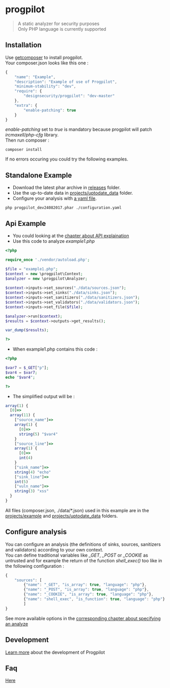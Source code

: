 # progpilot
> A static analyzer for security purposes  
> Only PHP language is currently supported

## Installation
Use [getcomposer](https://getcomposer.org/) to install progpilot.  
Your composer.json looks like this one :
```javascript
{
    "name": "Example",
    "description": "Example of use of Progpilot",
    "minimum-stability": "dev",
    "require": {
        "designsecurity/progpilot": "dev-master"
    },
    "extra": {
        "enable-patching": true
    }
} 
```
*enable-patching* set to *true* is mandatory because progpilot will patch *ircmaxell/php-cfg* library.  
Then run composer :
```shell
composer install
```
If no errors occuring you could try the following examples.

## Standalone Example
- Download the latest phar archive in [releases](./releases) folder.
- Use the up-to-date data in [projects/uptodate_data](./projects/uptodate_data) folder.
- Configure your analysis with [a yaml file](./projects/example_config/configuration.yml).

```shell
php progpilot_dev24082017.phar ./configuration.yaml
```

## Api Example
- You could looking at the [chapter about API explaination](./doc/API.md)
- Use this code to analyze *example1.php*
```php
<?php

require_once './vendor/autoload.php';

$file = "example1.php";
$context = new \progpilot\Context;
$analyzer = new \progpilot\Analyzer;
		
$context->inputs->set_sources("./data/sources.json");
$context->inputs->set_sinks("./data/sinks.json");
$context->inputs->set_sanitizers("./data/sanitizers.json");
$context->inputs->set_validators("./data/validators.json");
$context->inputs->set_file($file);

$analyzer->run($context);
$results = $context->outputs->get_results();

var_dump($results);

?>	 
```
- When example1.php contains this code :
```php
<?php

$var7 = $_GET["p"];
$var4 = $var7;
echo "$var4";

?>	
```
- The simplified output will be :
```javascript
array(1) {
  [0]=>
  array(11) {
    ["source_name"]=>
    array(1) {
      [0]=>
      string(5) "$var4"
    }
    ["source_line"]=>
    array(1) {
      [0]=>
      int(4)
    }
    ["sink_name"]=>
    string(4) "echo"
    ["sink_line"]=>
    int(5)
    ["vuln_name"]=>
    string(3) "xss"
  }
}
```
All files (composer.json, ./data/*.json) used in this example are in the [projects/example](./projects/example) and [projects/uptodate_data](./projects/uptodate_data) folders.

## Configure analysis
You can configure an analysis (the definitions of sinks, sources, sanitizers and validators) according to your own context.  
You can define traditional variables like *_GET*, *_POST* or *_COOKIE* as untrusted and for example the return of the function *shell_exec()* too like in the following configuration :
```javascript
{
    "sources": [
        {"name": "_GET", "is_array": true, "language": "php"},
        {"name": "_POST", "is_array": true, "language": "php"},
        {"name": "_COOKIE", "is_array": true, "language": "php"},
        {"name": "shell_exec", "is_function": true, "language": "php"}
		]
}
```
See more available options in the [corresponding chapter about specifying an analyze](./doc/SPECIFY_ANALYZE.md)

## Development
[Learn more](./doc/DEV.md) about the development of Progpilot

## Faq
[Here](./doc/FAQ.md)
